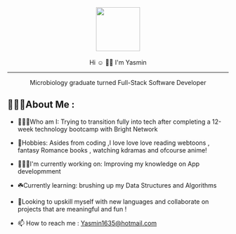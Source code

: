 <div id="header" align="center">
  <img src="https://media.giphy.com/media/M9gbBd9nbDrOTu1Mqx/giphy.gif" width="100"/>
</div><br>

<div align="center">
Hi ☺ 👋🏽 I'm Yasmin
</div>

---
<div align="center">
Microbiology graduate turned Full-Stack Software Developer
</div>



👩🏽‍💻About Me :
---

- 🤷🏽‍♀️Who am I: Trying to transition fully into tech after completing a 12-week technology bootcamp with Bright Network

- 💞Hobbies: Asides from coding ,I love love love reading webtoons , fantasy Romance books , watching kdramas and ofcourse anime!

- 🏋🏽‍♀️I'm currently working on: Improving my knowledge on App developmment

- ☘️Currently learning: brushing up my Data Structures and Algorithms

- 👀Looking to upskill myself with new languages and collaborate on projects that are meaningful and fun !
  
- 📫 How to reach me : Yasmin1635@hotmail.com


<!---
Yasmin-H/Yasmin-H is a ✨ special ✨ repository because its `README.md` (this file) appears on your GitHub profile.
You can click the Preview link to take a look at your changes.
--->
